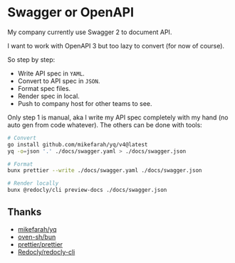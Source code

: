 # Swagger or OpenAPI

My company currently use Swagger 2 to document API.

I want to work with OpenAPI 3 but too lazy to convert (for now of course).

So step by step:

- Write API spec in `YAML`.
- Convert to API spec in `JSON`.
- Format spec files.
- Render spec in local.
- Push to company host for other teams to see.

Only step 1 is manual, aka I write my API spec completely with my hand (no auto
gen from code whatever). The others can be done with tools:

```sh
# Convert
go install github.com/mikefarah/yq/v4@latest
yq -o=json '.' ./docs/swagger.yaml > ./docs/swagger.json

# Format
bunx prettier --write ./docs/swagger.yaml ./docs/swagger.json

# Render locally
bunx @redocly/cli preview-docs ./docs/swagger.json
```

## Thanks

- [mikefarah/yq](https://github.com/mikefarah/yq)
- [oven-sh/bun](https://github.com/oven-sh/bun)
- [prettier/prettier](https://github.com/prettier/prettier)
- [Redocly/redocly-cli](https://github.com/Redocly/redocly-cli)
